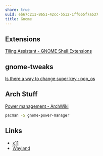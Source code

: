 ```yaml
---
share: true
uuid: eb67c211-8651-42cc-b512-1ff655f7a537
title: Gnome
---
```

## Extensions

[Tiling Assistant - GNOME Shell Extensions](https://extensions.gnome.org/extension/3733/tiling-assistant/)

## gnome-tweaks

[Is there a way to change super key : pop\_os](https://old.reddit.com/r/pop_os/comments/arp7qg/is_there_a_way_to_change_super_key/)

## Arch Stuff

[Power management - ArchWiki](https://wiki.archlinux.org/title/Power_management)

``` bash
pacman -S gnome-power-manager
```

## Links

* [x11](/d72a08f8-38dc-4011-b810-2ca72035f6fb) 
* [Wayland](/44f3c8f7-ce5d-4a19-a5a0-b6343c6ef137)
